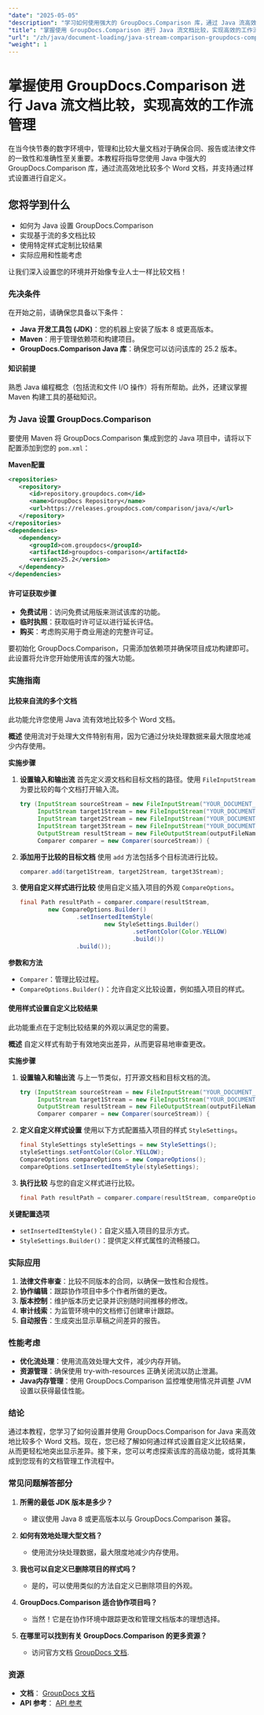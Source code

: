 ```yaml
---
"date": "2025-05-05"
"description": "学习如何使用强大的 GroupDocs.Comparison 库，通过 Java 流高效地比较 Word 文档。掌握基于流的比较方法并自定义样式。"
"title": "掌握使用 GroupDocs.Comparison 进行 Java 流文档比较，实现高效的工作流管理"
"url": "/zh/java/document-loading/java-stream-comparison-groupdocs-comparison/"
"weight": 1
---
```


# 掌握使用 GroupDocs.Comparison 进行 Java 流文档比较，实现高效的工作流管理

在当今快节奏的数字环境中，管理和比较大量文档对于确保合同、报告或法律文件的一致性和准确性至关重要。本教程将指导您使用 Java 中强大的 GroupDocs.Comparison 库，通过流高效地比较多个 Word 文档，并支持通过样式设置进行自定义。

## 您将学到什么
- 如何为 Java 设置 GroupDocs.Comparison
- 实现基于流的多文档比较
- 使用特定样式定制比较结果
- 实际应用和性能考虑

让我们深入设置您的环境并开始像专业人士一样比较文档！

### 先决条件
在开始之前，请确保您具备以下条件：
- **Java 开发工具包 (JDK)**：您的机器上安装了版本 8 或更高版本。
- **Maven**：用于管理依赖项和构建项目。
- **GroupDocs.Comparison Java 库**：确保您可以访问该库的 25.2 版本。

#### 知识前提
熟悉 Java 编程概念（包括流和文件 I/O 操作）将有所帮助。此外，还建议掌握 Maven 构建工具的基础知识。

### 为 Java 设置 GroupDocs.Comparison
要使用 Maven 将 GroupDocs.Comparison 集成到您的 Java 项目中，请将以下配置添加到您的 `pom.xml`：

**Maven配置**
```xml
<repositories>
   <repository>
      <id>repository.groupdocs.com</id>
      <name>GroupDocs Repository</name>
      <url>https://releases.groupdocs.com/comparison/java/</url>
   </repository>
</repositories>
<dependencies>
   <dependency>
      <groupId>com.groupdocs</groupId>
      <artifactId>groupdocs-comparison</artifactId>
      <version>25.2</version>
   </dependency>
</dependencies>
```

#### 许可证获取步骤
- **免费试用**：访问免费试用版来测试该库的功能。
- **临时执照**：获取临时许可证以进行延长评估。
- **购买**：考虑购买用于商业用途的完整许可证。

要初始化 GroupDocs.Comparison，只需添加依赖项并确保项目成功构建即可。此设置将允许您开始使用该库的强大功能。

### 实施指南
#### 比较来自流的多个文档
此功能允许您使用 Java 流有效地比较多个 Word 文档。

**概述**
使用流对于处理大文件特别有用，因为它通过分块处理数据来最大限度地减少内存使用。

**实施步骤**
1. **设置输入和输出流**
   首先定义源文档和目标文档的路径。使用 `FileInputStream` 为要比较的每个文档打开输入流。
   ```java
   try (InputStream sourceStream = new FileInputStream("YOUR_DOCUMENT_DIRECTORY/SOURCE_WORD");
        InputStream target1Stream = new FileInputStream("YOUR_DOCUMENT_DIRECTORY/TARGET1_WORD");
        InputStream target2Stream = new FileInputStream("YOUR_DOCUMENT_DIRECTORY/TARGET2_WORD");
        InputStream target3Stream = new FileInputStream("YOUR_DOCUMENT_DIRECTORY/TARGET3_WORD");
        OutputStream resultStream = new FileOutputStream(outputFileName);
        Comparer comparer = new Comparer(sourceStream)) {
   ```

2. **添加用于比较的目标文档**
   使用 `add` 方法包括多个目标流进行比较。
   ```java
   comparer.add(target1Stream, target2Stream, target3Stream);
   ```

3. **使用自定义样式进行比较**
   使用自定义插入项目的外观 `CompareOptions`。
   ```java
   final Path resultPath = comparer.compare(resultStream,
           new CompareOptions.Builder()
                   .setInsertedItemStyle(
                           new StyleSettings.Builder()
                                   .setFontColor(Color.YELLOW)
                                   .build())
                   .build());
   ```

**参数和方法**
- `Comparer`：管理比较过程。
- `CompareOptions.Builder()`：允许自定义比较设置，例如插入项目的样式。

#### 使用样式设置自定义比较结果
此功能重点在于定制比较结果的外观以满足您的需要。

**概述**
自定义样式有助于有效地突出差异，从而更容易地审查更改。

**实施步骤**
1. **设置输入和输出流**
   与上一节类似，打开源文档和目标文档的流。
   ```java
   try (InputStream sourceStream = new FileInputStream("YOUR_DOCUMENT_DIRECTORY/SOURCE_WORD");
        InputStream target1Stream = new FileInputStream("YOUR_DOCUMENT_DIRECTORY/TARGET_WORD");
        OutputStream resultStream = new FileOutputStream(outputFileName);
        Comparer comparer = new Comparer(sourceStream)) {
   ```

2. **定义自定义样式设置**
   使用以下方式配置插入项目的样式 `StyleSettings`。
   ```java
   final StyleSettings styleSettings = new StyleSettings();
   styleSettings.setFontColor(Color.YELLOW);
   CompareOptions compareOptions = new CompareOptions();
   compareOptions.setInsertedItemStyle(styleSettings);
   ```

3. **执行比较**
   与您的自定义样式进行比较。
   ```java
   final Path resultPath = comparer.compare(resultStream, compareOptions);
   ```

**关键配置选项**
- `setInsertedItemStyle()`：自定义插入项目的显示方式。
- `StyleSettings.Builder()`：提供定义样式属性的流畅接口。

### 实际应用
1. **法律文件审查**：比较不同版本的合同，以确保一致性和合规性。
2. **协作编辑**：跟踪协作项目中多个作者所做的更改。
3. **版本控制**：维护版本历史记录并识别随时间推移的修改。
4. **审计线索**：为监管环境中的文档修订创建审计跟踪。
5. **自动报告**：生成突出显示草稿之间差异的报告。

### 性能考虑
- **优化流处理**：使用流高效处理大文件，减少内存开销。
- **资源管理**：确保使用 try-with-resources 正确关闭流以防止泄漏。
- **Java内存管理**：使用 GroupDocs.Comparison 监控堆使用情况并调整 JVM 设置以获得最佳性能。

### 结论
通过本教程，您学习了如何设置并使用 GroupDocs.Comparison for Java 来高效地比较多个 Word 文档。现在，您已经了解如何通过样式设置自定义比较结果，从而更轻松地突出显示差异。接下来，您可以考虑探索该库的高级功能，或将其集成到您现有的文档管理工作流程中。

### 常见问题解答部分
1. **所需的最低 JDK 版本是多少？**
   - 建议使用 Java 8 或更高版本以与 GroupDocs.Comparison 兼容。

2. **如何有效地处理大型文档？**
   - 使用流分块处理数据，最大限度地减少内存使用。

3. **我也可以自定义已删除项目的样式吗？**
   - 是的，可以使用类似的方法自定义已删除项目的外观。

4. **GroupDocs.Comparison 适合协作项目吗？**
   - 当然！它是在协作环境中跟踪更改和管理文档版本的理想选择。

5. **在哪里可以找到有关 GroupDocs.Comparison 的更多资源？**
   - 访问官方文档 [GroupDocs 文档](https://docs。groupdocs.com/comparison/java/).

### 资源
- **文档**： [GroupDocs 文档](https://docs.groupdocs.com/comparison/java/)
- **API 参考**： [API 参考](https://www.groupdocs.com/content/reports/documentation/api-reference/groupdocs-comparison-for-java-api)